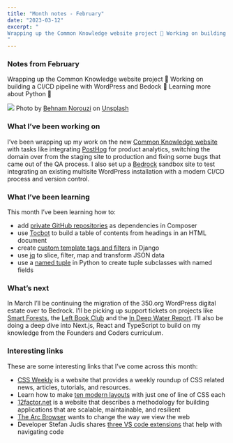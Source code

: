 ```yaml
---
title: "Month notes - February"
date: "2023-03-12"
excerpt: "
Wrapping up the Common Knowledge website project 🎁 Working on building a CI/CD pipeline with WordPress and Bedock 🔧 Learning more about Python 🐍
"
---
```


### Notes from February

Wrapping up the Common Knowledge website project 🎁 Working on building a CI/CD pipeline with WordPress and Bedock 🔧 Learning more about Python 🐍

![](https://images.unsplash.com/photo-1643446757604-c2b7c45c45dc?ixlib=rb-4.0.3&ixid=MnwxMjA3fDB8MHxwaG90by1wYWdlfHx8fGVufDB8fHx8&auto=format&fit=crop&w=928&q=80)
Photo by <a href="https://unsplash.com/@behy_studio?utm_source=unsplash&utm_medium=referral&utm_content=creditCopyText">Behnam Norouzi</a> on <a href="https://unsplash.com/photos/hDuNk0ubnAw?utm_source=unsplash&utm_medium=referral&utm_content=creditCopyText">Unsplash</a>

### What I’ve been working on

I’ve been wrapping up my work on the new [Common Knowledge website](https://commonknowledge.coop/) with tasks like integrating [PostHog](https://posthog.com/) for product analytics, switching the domain over from the staging site to production and fixing some bugs that came out of the QA process. I also set up a [Bedrock](https://roots.io/bedrock/) sandbox site to test integrating an existing multisite WordPress installation with a modern CI/CD process and version control.

### What I’ve been learning

This month I’ve been learning how to:

- add [private GitHub repositories](https://kraftner.com/en/blog/handling-authentication-with-composer-and-private-github-repositories/) as dependencies in Composer
- use [Tocbot](https://github.com/tscanlin/tocbot) to build a table of contents from headings in an HTML document
- create [custom template tags and filters](https://docs.djangoproject.com/en/4.1/howto/custom-template-tags/) in Django
- use [jq](https://stedolan.github.io/jq/) to slice, filter, map and transform JSON data
- use a [named tuple](https://realpython.com/python-namedtuple/) in Python to create tuple subclasses with named fields

### What’s next

In March I’ll be continuing the migration of the 350.org WordPress digital estate over to Bedrock. I’ll be picking up support tickets on projects like [Smart Forests](https://atlas.smartforests.net/en-gb/), the [Left Book Club](https://leftbookclub.com/) and the [In Deep Water Report](https://in-deep-water.vercel.app/). I’ll also be doing a deep dive into Next.js, React and TypeScript to build on my knowledge from the Founders and Coders curriculum.

### Interesting links

These are some interesting links that I’ve come across this month:

- [CSS Weekly](https://css-weekly.com/) is a website that provides a weekly roundup of CSS related news, articles, tutorials, and resources.
- Learn how to make [ten modern layouts](https://web.dev/one-line-layouts/) with just one of line of CSS each
- [12factor.net](https://12factor.net/) is a website that describes a methodology for building applications that are scalable, maintainable, and resilient
- [The Arc Browser](https://arc.net/) wants to change the way we view the web
- Developer Stefan Judis shares [three VS code extensions](https://www.stefanjudis.com/blog/vs-code-extensions-to-ease-navigating-code/) that help with navigating code
